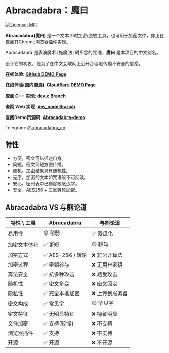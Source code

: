 # Abracadabra：魔曰

[![License: MIT](https://img.shields.io/badge/License-MIT-yellow.svg)](https://opensource.org/licenses/MIT)

**Abracadabra(魔曰)** 是一个文本即时加密/脱敏工具，也可用于加密文件，你正在查阅其Chrome浏览器插件实现。

Abracadabra 是表演魔术 (施魔法) 时所念的咒语，**魔曰** 是本项目的中文别名。

设计它的初衷，是为了在中文互联网上公开合理地传输不安全的信息。

**在线体验**: [**Github DEMO Page**](https://sheepchef.github.io/Abracadabra_demo/)

**在线体验(国内直连)**: [**Cloudflare DEMO Page**](https://abracadabra-demo.pages.dev/)

**查阅 C++ 实现**: [**dev_c Branch**](https://github.com/SheepChef/Abracadabra/tree/dev_c)

**查阅 Web 实现**: [**dev_node Branch**](https://github.com/SheepChef/Abracadabra/tree/dev_nodejs)

**查阅Demo页源码**: [**Abracadabra-demo**](https://github.com/SheepChef/Abracadabra_demo)

Telegram: [@abracadabra_cn](https://t.me/abracadabra_cn)

## 特性

- 方便，密文可以描述自身。
- 简短，密文简短方便传播。
- 随机，加密结果具有随机性。
- 无序，加密的文本如咒语般不可阅读。
- 安心，密码表中已剔除敏感汉字。
- 安全，AES256 + 三重转轮加密。

## Abracadabra VS 与熊论道

| 特性 \ 工具  | Abracadabra       | 与熊论道        |
| ------------ | ----------------- | --------------- |
| 易用性       | 🟡 稍弱           | ✅ 傻瓜化       |
| 加密文本体积 | ✅ 更短           | 🟡 较短         |
| 加密方式     | ✅ AES-256 / 转轮 | ❌ 非公开算法   |
| 加密过程     | ✅ 密钥参与       | ❌ 无用户密钥   |
| 算法安全     | ✅ 抗多种攻击     | ❌ 易受攻击     |
| 随机性       | ✅ 密文多变       | ❌ 密文固定     |
| 隐私性       | ✅ 完全本地加密   | ❌ 上传到服务器 |
| 密文构成     | ✅ 常见字         | 🟡 罕见字       |
| 密文特征     | ✅ 无明显特征     | ❌ 特征明显     |
| 文件加密     | ✅ 支持(较慢)     | ❌ 不支持       |
| 浏览器插件   | ✅ 支持           | ❌ 不支持       |
| 开源         | ✅ 开源           | ❌ 不开源       |
